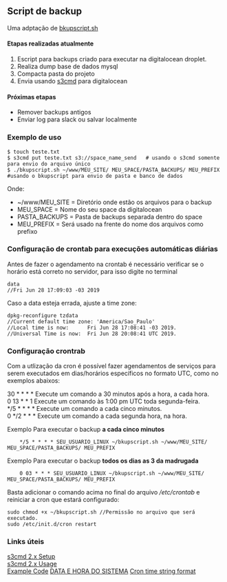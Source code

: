 ## Script de backup

Uma adptação de [bkupscript.sh](https://github.com/mwikya/bash_scripts/blob/eff6a7726ad194d428a24b5bc4647684b3e074f7/data_backup/bkupscript.sh)

#### Etapas realizadas atualmente

1. Escript para backups criado para executar na digitalocean droplet.
2. Realiza dump base de dados mysql
3. Compacta pasta do projeto 
4. Envia usando [s3cmd](https://www.digitalocean.com/docs/spaces/resources/s3cmd/) para digitalocean

#### Próximas etapas

- Remover backups antigos
- Enviar log para slack ou salvar localmente

### Exemplo de uso 

```
$ touch teste.txt
$ s3cmd put teste.txt s3://space_name_send   # usando o s3cmd somente para envio do arquivo único
$ ./bkupscript.sh ~/www/MEU_SITE/ MEU_SPACE/PASTA_BACKUPS/ MEU_PREFIX #usando o bkupscript para envio de pasta e banco de dados
```
Onde:   
- ~/www/MEU_SITE = Diretório onde estão os arquivos para o backup
- MEU_SPACE = Nome do seu space da digitalocean
- PASTA_BACKUPS = Pasta de backups separada dentro do space
- MEU_PREFIX = Será usado na frente do nome dos arquivos como prefixo

### Configuração de crontab para execuções automáticas diárias

Antes de fazer o agendamento na crontab é necessário verificar se o horário está correto no servidor, para isso digite no terminal

```
data
//Fri Jun 28 17:09:03 -03 2019
```

Caso a data esteja errada, ajuste a time zone:

```
dpkg-reconfigure tzdata
//Current default time zone: 'America/Sao_Paulo'
//Local time is now:      Fri Jun 28 17:08:41 -03 2019.
//Universal Time is now:  Fri Jun 28 20:08:41 UTC 2019.

```

### Configuração crontrab

Com a utlização da cron é possível fazer agendamentos de serviços para serem executados em dias/horários específicos no formato UTC, como no exemplos abaixos:

30 * * * *	Execute um comando a 30 minutos após a hora, a cada hora.    
0 13 * * 1	Execute um comando às 1:00 pm UTC toda segunda-feira.      
*/5 * * * *	Execute um comando a cada cinco minutos.       
0 */2 * * *	Execute um comando a cada segunda hora, na hora.     


Exemplo Para executar o backup **a cada cinco minutos**
```
    */5 * * * * SEU_USUARIO_LINUX ~/bkupscript.sh ~/www/MEU_SITE/ MEU_SPACE/PASTA_BACKUPS/ MEU_PREFIX
```

Exemplo Para executar o backup **todos os dias as 3 da madrugada**
```
    0 03 * * * SEU_USUARIO_LINUX ~/bkupscript.sh ~/www/MEU_SITE/ MEU_SPACE/PASTA_BACKUPS/ MEU_PREFIX
```

Basta adicionar o comando acima no final do arquivo */etc/crontab* e reiniciar a cron que estará configurado:
```
sudo chmod +x ~/bkupscript.sh //Permissão no arquivo que será executado.
sudo /etc/init.d/cron restart
```


### Links úteis

[s3cmd 2.x Setup](https://www.digitalocean.com/docs/spaces/resources/s3cmd/)   
[s3cmd 2.x Usage](https://www.digitalocean.com/docs/spaces/resources/s3cmd-usage/)   
[Example Code](https://github.com/mwikya/bash_scripts/blob/eff6a7726ad194d428a24b5bc4647684b3e074f7/data_backup/bkupscript.sh)
[DATA E HORA DO SISTEMA](https://www.vivaolinux.com.br/dica/Data-e-hora-do-sistema)
[Cron time string format](https://support.acquia.com/hc/en-us/articles/360004224494-Cron-time-string-format)